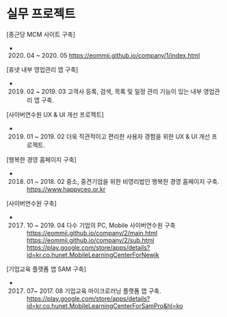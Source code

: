 # 실무 프로젝트

[종근당 MCM 사이트 구축]
- 2020. 04 ~ 2020. 05
<https://eommji.github.io/company/1/index.html>

[휴넷 내부 영업관리 앱 구축]
- 2019. 02 ~ 2019. 03
고객사 등록, 검색, 목록 및 일정 관리 기능이 있는 내부 영업관리 앱 구축.

[사이버연수원 UX & UI 개선 프로젝트]
- 2019. 01 ~ 2019. 02
더욱 직관적이고 편리한 사용자 경험을 위한 UX & UI 개선 프로젝트.

[행복한 경영 홈페이지 구축]
- 2018. 01 ~ 2018. 02
중소, 중견기업을 위한 비영리법인 행복한 경영 홈페이지 구축.
<https://www.happyceo.or.kr>

[사이버연수원 구축]
- 2017. 10 ~ 2019. 04
다수 기업의 PC, Mobile 사이버연수원 구축
<https://eommji.github.io/company/2/main.html>
<https://eommji.github.io/company/2/sub.html>
<https://play.google.com/store/apps/details?id=kr.co.hunet.MobileLearningCenterForNewjk>

[기업교육 플랫폼 앱 SAM 구축]
- 2017. 07~ 2017. 08
기업교육 마이크로러닝 플랫폼 앱 구축.
<https://play.google.com/store/apps/details?id=kr.co.hunet.MobileLearningCenterForSamPro&hl=ko>
